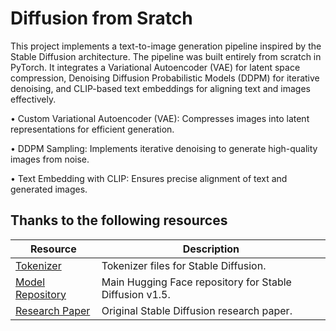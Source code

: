 # Diffusion from Sratch
This project implements a text-to-image generation pipeline inspired by the Stable Diffusion architecture. The pipeline was built entirely from scratch in PyTorch. It integrates a Variational Autoencoder (VAE) for latent space compression, Denoising Diffusion Probabilistic Models (DDPM) for iterative denoising, and CLIP-based text embeddings for aligning text and images effectively.

•	Custom Variational Autoencoder (VAE): Compresses images into latent representations for efficient generation.

•	DDPM Sampling: Implements iterative denoising to generate high-quality images from noise.

•	Text Embedding with CLIP: Ensures precise alignment of text and generated images.



## Thanks to the following resources
| Resource                           | Description                              |
|------------------------------------|------------------------------------------|
| [Tokenizer](https://huggingface.co/stable-diffusion-v1-5/stable-diffusion-v1-5/tree/main/tokenizer) | Tokenizer files for Stable Diffusion.    |
| [Model Repository](https://huggingface.co/stable-diffusion-v1-5/stable-diffusion-v1-5/tree/main) | Main Hugging Face repository for Stable Diffusion v1.5. |
| [Research Paper](https://arxiv.org/pdf/2112.10752) | Original Stable Diffusion research paper. |
